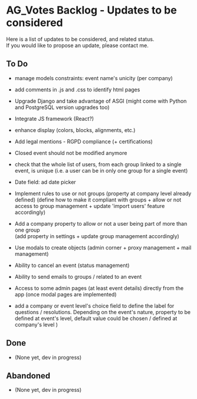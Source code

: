 # AG_Votes Backlog - Updates to be considered

Here is a list of updates to be considered, and related status.  
If you would like to propose an update, please contact me.  

## To Do

- manage models constraints: event name's unicity (per company)
- add comments in .js and .css to identify html pages
- Upgrade Django and take advantage of ASGI (might come with Python and PostgreSQL version upgrades too)
- Integrate JS framework (React?)
- enhance display (colors, blocks, alignments, etc.)
- Add legal mentions - RGPD compliance (+ certifications)
- Closed event should not be modified anymore
- check that the whole list of users, from each group linked to a single event, is unique
  (i.e. a user can be in only one group for a single event)

- Date field: ad date picker
- Implement rules to use or not groups (property at company level already defined)
  (define how to make it compliant with groups + allow or not access to group management + update 'import users' feature accordingly)
- Add a company property to allow or not a user being part of more than one group  
  (add property in settings + update group management accordingly)
- Use modals to create objects (admin corner + proxy management + mail management)
- Ability to cancel an event (status management)
- Ability to send emails to groups / related to an event
- Access to some admin pages (at least event details) directly from the app (once modal pages are implemented)

- add a company or event level's choice field to define the label for questions / resolutions. Depending on the event's nature, property to be defined at event's level, default value could be chosen / defined at company's level )

## Done

- (None yet, dev in progress)

## Abandoned

- (None yet, dev in progress)
